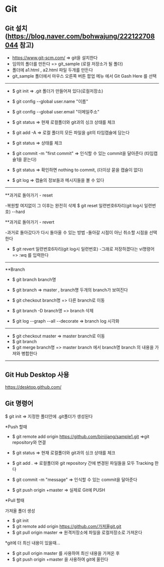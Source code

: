 # Git

## Git 설치 (https://blog.naver.com/bohwajung/222122708044 참고)
  - https://www.git-scm.com/   => git을 설치한다
- 임의의 폴더를 만든다 =>  git_sample   (로컬 저장소가 될 폴더)
- 폴더에 a1.html , a2.html 파일 두개를 만든다
- git_sample 폴더에서 마우스 오른쪽 버튼 팝업 메뉴 에서 Git Gash Here 를 선택

---------------------------------------------------------------------------------------------------

- $ git init       =>   .git 폴더가 만들어져 있다(로컬저장소)
- $ git config --global user.name "이름"
- $ git config --global user.email "이메일주소"
 
- $ git status     => 현재 로컬폴더와 git과의 싱크 상태를 체크
- $ git add -A     => 로컬 폴더의 모든 파일을 git의 타임캡슐에 담는다
- $ git status     => 상태를 체크
- $ git commit -m "first commit"    => 인식할 수 있는 commit을 달아준다 (타임캡슐1을 묻는다)
- $ git status     =>  확인하면 nothing to commit,  (더이상 묻을 캡슐이 없다)

- $ git log    =>  캡슐의 정보들과 메시지들을 볼 수 있다 

--------------------------------------------------------------------------------------------------------

**과거로 돌아가기 - reset

-복원할 여지없이 그 이후는 완전히 삭제
  $ git reset 일련번호6자리(git log시 일련번호) --hard  

**과거로 돌아가기 - revert

-과거로 돌아갔다가 다시 돌아올 수 있는 방법
-돌아갈 시점이 아닌 취소할 시점을 선택한다
  - $ git revert 일련번호6자리(git log시 일련번호) 
-그래로 저장하겠다는 vi명령어  =>  :wq 를 입력한다
 

----------------------------------------------------------------------------
**Branch

- $ git branch branch명 
- $ git branch          =>   master , branch명  두개의 branch가 보여진다
- $ git checkout branch명       => 다른 branch로 이동
- $ git branch -D branch명      => branch 삭제
  
- $ git log --graph --all --decorate  => branch log 시각화
  
-------------------------------------------------------------------------
<Merge>

- $ git checkout master    =>  master branch로 이동
- $ git branch
- $ git merge branch명   =>   master branch 에서 branch명 branch 의 내용을 가져와 병합한다

--------------------------------------------

## Git Hub Desktop 사용
https://desktop.github.com/

## Git 명령어
$ git init   => 지정한 폴더안에 .git폴더가 생성된다

*Push 할때

- $ git remote add origin  https://github.com/binijjang/sample1.git  =>git repository와 연결

- $ git status  => 현재 로컬폴더와 git과의 싱크 상태를 체크

- $ git add .   => 로컬폴더와 git repository 간에 변경된 파일들을 모두 Tracking 한다

- $ git commit -m "message" => 인식할 수 있는 commit을 달아준다

- $ git push origin +master  => 실제로 Git에 PUSH


*Pull 할때

가져올 폴더 생성
- $ git init
- $ git remote add origin  https://github.com/가져올git.git
- $ git pull origin master  => 원격저장소에 파일을 로컬저장소로 가져온다


*git에 더 최신 내용이 있을때...

- $ git pull origin master 를 사용하여 최신 내용을 가져온 후
- $ git push origin +master 을 사용하여 git에 올린다


